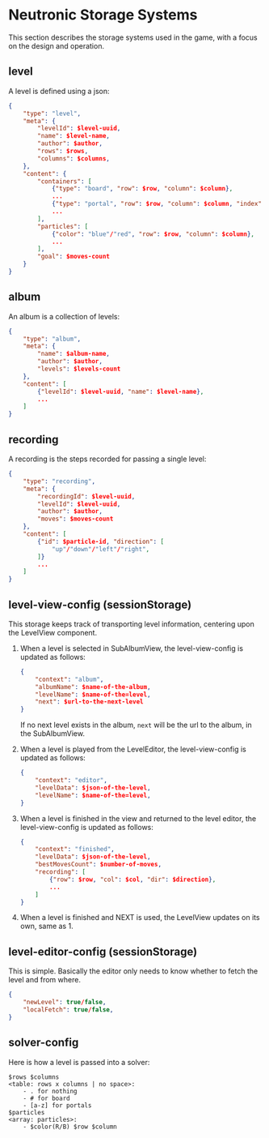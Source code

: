 # Neutronic Storage Systems

This section describes the storage systems used in the game, with a focus on the design and operation.

## level

A level is defined using a json:
```json
{
    "type": "level",
    "meta": {
        "levelId": $level-uuid,
        "name": $level-name,
        "author": $author,
        "rows": $rows,
        "columns": $columns,
    },
    "content": {
        "containers": [
            {"type": "board", "row": $row, "column": $column},
            ...
            {"type": "portal", "row": $row, "column": $column, "index": $index},
            ...
        ],
        "particles": [
            {"color": "blue"/"red", "row": $row, "column": $column},
            ...
        ],
        "goal": $moves-count
    }
}
```

## album

An album is a collection of levels:
```json
{
    "type": "album",
    "meta": {
        "name": $album-name,
        "author": $author,
        "levels": $levels-count
    },
    "content": [
        {"levelId": $level-uuid, "name": $level-name},
        ...
    ]
}
```

## recording

A recording is the steps recorded for passing a single level:
```json
{
    "type": "recording",
    "meta": {
        "recordingId": $level-uuid,
        "levelId": $level-uuid,
        "author": $author,
        "moves": $moves-count
    },
    "content": [
        {"id": $particle-id, "direction": [
            "up"/"down"/"left"/"right",
        ]}
        ...
    ]
}
```

## level-view-config (sessionStorage)

This storage keeps track of transporting level information, centering upon the LevelView component.

1. When a level is selected in SubAlbumView, the level-view-config is updated as follows:
    
    ```json
    {
        "context": "album",
        "albumName": $name-of-the-album,
        "levelName": $name-of-the=level,
        "next": $url-to-the-next-level
    }
    ```

    If no next level exists in the album, `next` will be the url to the album, in the SubAlbumView.

2. When a level is played from the LevelEditor, the level-view-config is updated as follows:

    ```json
    {
        "context": "editor",
        "levelData": $json-of-the-level,
        "levelName": $name-of-the=level,
    }
    ```

3. When a level is finished in the view and returned to the level editor, the level-view-config is updated as follows:

    ```json
    {
        "context": "finished",
        "levelData": $json-of-the-level,
        "bestMovesCount": $number-of-moves,
        "recording": [
            {"row": $row, "col": $col, "dir": $direction},
            ...
        ]
    }
    ```

4. When a level is finished and NEXT is used, the LevelView updates on its own, same as 1.

## level-editor-config (sessionStorage)

This is simple. Basically the editor only needs to know whether to fetch the level and from where.

```json
{
    "newLevel": true/false,
    "localFetch": true/false,
}
```

## solver-config

Here is how a level is passed into a solver:

```text
$rows $columns
<table: rows x columns | no space>:
    - . for nothing
    - # for board
    - [a-z] for portals
$particles
<array: particles>:
    - $color(R/B) $row $column
```